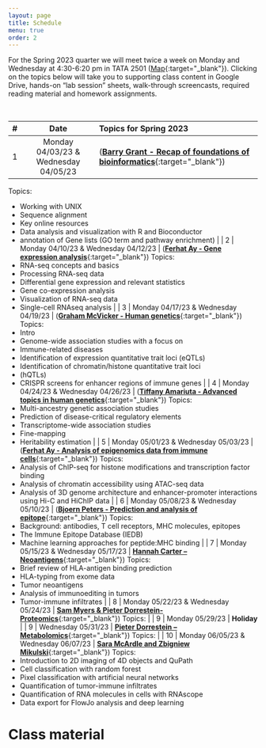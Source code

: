 ```yaml
---
layout: page
title: Schedule
menu: true
order: 2
---
```



For the Spring 2023 quarter we will meet twice a week on Monday and Wednesday at 4:30-6:20 pm in TATA 2501 ([Map](https://goo.gl/maps/Cd8z9Zexx6q){:target="_blank"}). Clicking on the topics below will take you to supporting class content in Google Drive, hands-on “lab session” sheets, walk-through screencasts, required reading material and homework assignments.


<br>

| \# | Date         | Topics for Spring 2023                                                                                                                                                                                                                                                                                                                                                                                                                                                    |
| :-: | :-----------: | :------------------------------------------------------------------------------------------------------------------------------------------------------------------------------------------------------------------------------------------------------------------------------------------------------------------------------------------------------------------------------------------------------------------------------------------------------------------------ |
| 1  | Monday 04/03/23 & Wednesday 04/05/23 | ([**Barry Grant - Recap of foundations of bioinformatics**](https://drive.google.com/drive/folders/1p43J8N9MEJ-VpOurQYehkVh-ezT8RdEf){:target="_blank"}) 
Topics:
- Working with UNIX
- Sequence alignment
- Key online resources
- Data analysis and visualization with R and Bioconductor
- annotation of Gene lists (GO term and pathway enrichment)                                                                                                                                               |
| 2  | Monday 04/10/23 & Wednesday 04/12/23 | ([**Ferhat Ay - Gene expression analysis**](https://drive.google.com/drive/folders/1CLCchddLnQK2ZnhNp2tWx7bbjwsdJe-m){:target="_blank"}) 
Topics:
- RNA-seq concepts and basics
- Processing RNA-seq data
- Differential gene expression and relevant statistics
- Gene co-expression analysis
- Visualization of RNA-seq data
- Single-cell RNAseq analysis                                                                                                                                               |
| 3  | Monday 04/17/23 & Wednesday 04/19/23 | ([**Graham McVicker - Human genetics**](https://drive.google.com/drive/folders/1FIJCc_fmrYKIrpX_pFyGE-0XOXwSsSaB){:target="_blank"}) 
Topics:
- Intro
- Genome-wide association studies with a focus on
- Immune-related diseases
- Identification of expression quantitative trait loci (eQTLs)
- Identification of chromatin/histone quantitative trait loci
- (hQTLs)
- CRISPR screens for enhancer regions of immune genes                                                                                                                                                                                                                                                                                                                                                                          |
| 4  | Monday 04/24/23 & Wednesday 04/26/23 | ([**Tiffany Amariuta - Advanced topics in human genetics**](https://drive.google.com/drive/folders/1QTvN-es7M84gjmJbEF2zm6bbLSjzW7fb){:target="_blank"})
Topics:
- Multi-ancestry genetic association studies
- Prediction of disease-critical regulatory elements
- Transcriptome-wide association studies
- Fine-mapping
- Heritability estimation                                                                                                      |
| 5  | Monday 05/01/23 & Wednesday 05/03/23 | ([**Ferhat Ay - Analysis of epigenomics data from immune cells**](https://drive.google.com/drive/folders/1f3dSdHD_1KsHUAMgq50HixxV7li1Pvka){:target="_blank"}) 
Topics:
- Analysis of ChIP-seq for histone modifications and transcription factor binding
- Analysis of chromatin accessibility using ATAC-seq data
- Analysis of 3D genome architecture and enhancer-promoter interactions using Hi-C and HiChIP data                                                                                                                                                                                                                                                        |
| 6  | Monday 05/08/23 & Wednesday 05/10/23 | ([**Bjoern Peters - Prediction and analysis of epitope**](https://drive.google.com/drive/folders/1ZeW7sU088F_ToMKSgtUApRspYH1Y20am){:target="_blank"}) 
Topics:
- Background: antibodies, T cell receptors, MHC molecules, epitopes
- The Immune Epitope Database (IEDB)
- Machine learning approaches for peptide:MHC binding                                                                                                                                                                                                                                                                                       |
| 7  | Monday 05/15/23 & Wednesday 05/17/23 | [**Hannah Carter – Neoantigens**](https://drive.google.com/drive/folders/1cOVIMH93SDLfwqgyPGz8sdDs4xwwel9a){:target="_blank"}) 
Topics:
- Brief review of HLA-antigen binding prediction
- HLA-typing from exome data
- Tumor neoantigens
- Analysis of immunoediting in tumors
- Tumor-immune infiltrates                                                                                                                                                                                                                                            |
| 8  | Monday 05/22/23 & Wednesday 05/24/23 | [**Sam Myers & Pieter Dorrestein- Proteomics**](https://drive.google.com/drive/folders/1-lRsOoxWslqso1ce3Zt9cL2k7Fy2rFEA){:target="_blank"}) 
Topics:                                                                                                                                                                                                            |
| 9 | Monday 05/29/23  | **Holiday**                                                                                                                                                                                                                                             |
| 9 | Wednesday 05/31/23 | [**Pieter Dorrestein – Metabolomics**](https://drive.google.com/drive/folders/1cQ4VLc64HSQEb-xfWx9DgDafB2hsnpLu){:target="_blank"})
Topics:                                                                                                                                                                              |
| 10 | Monday 06/05/23 & Wednesday 06/07/23 | [**Sara McArdle and Zbigniew Mikulski**](https://drive.google.com/drive/folders/1tP3-V7KNqguP6Z2dDOWAbzjCpyTFRL0V){:target="_blank"})
Topics:
- Introduction to 2D imaging of 4D objects and QuPath
- Cell classification with random forest
- Pixel classification with artificial neural networks
- Quantification of tumor-immune infiltrates
- Quantification of RNA molecules in cells with RNAscope
- Data export for FlowJo analysis and deep learning                                                                                                                                                                                                                                                                                                                                                                                         

# Class material